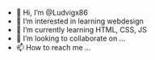 - 👋 Hi, I’m @Ludvigx86
- 👀 I’m interested in learning webdesign
- 🌱 I’m currently learning HTML, CSS, JS
- 💞️ I’m looking to collaborate on ...
- 📫 How to reach me ...

<!---
Ludvigx86/Ludvigx86 is a ✨ special ✨ repository because its `README.md` (this file) appears on your GitHub profile.
You can click the Preview link to take a look at your changes.
--->
